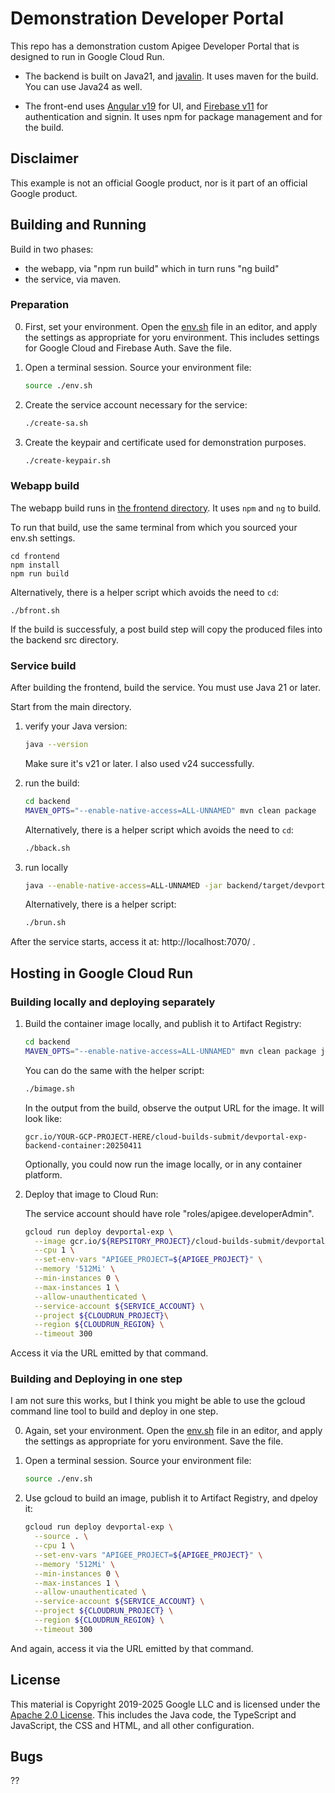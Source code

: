 # Demonstration Developer Portal

This repo has a demonstration custom Apigee Developer Portal that is designed to run in Google Cloud Run.

* The backend is built on Java21, and [javalin](https://javalin.io/).  It uses
  maven for the build. You can use Java24 as well.

* The front-end uses [Angular v19](https://github.com/angular/angular) for UI,
  and [Firebase v11](https://www.npmjs.com/package/firebase) for authentication
  and signin.  It uses npm for package management and for the build.

## Disclaimer

This example is not an official Google product, nor is it part of an official Google product.

## Building and Running

Build in two phases:
- the webapp, via "npm run build" which in turn runs "ng build"
- the service, via maven.

### Preparation

0. First, set your environment.  Open the [env.sh](./env.sh) file in an editor,
   and apply the settings as appropriate for yoru environment. This includes
   settings for Google Cloud and Firebase Auth.  Save the file.

1. Open a terminal session. Source your environment file:
   ```bash
   source ./env.sh
   ```

2. Create the service account necessary for the service:
   ```bash
   ./create-sa.sh
   ```

3. Create the keypair and certificate used for demonstration purposes.
   ```bash
   ./create-keypair.sh
   ```


### Webapp build

The webapp build runs in [the frontend directory](./frontend). It uses `npm` and `ng` to build.

To run that build, use the same terminal from which you sourced your env.sh settings.

```
cd frontend
npm install
npm run build
```

Alternatively, there is a helper script which avoids the need to `cd`:
```
./bfront.sh
```

If the build is successfuly, a post build step will copy the produced files into the backend src directory.

### Service build

After building the frontend, build the service.
You must use Java 21 or later.

Start from the main directory.

1. verify your Java version:
   ```sh
   java --version
   ```
   Make sure it's v21 or later.  I also used v24 successfully.

1. run the build:
   ```sh
   cd backend
   MAVEN_OPTS="--enable-native-access=ALL-UNNAMED" mvn clean package
   ```

   Alternatively, there is a helper script which avoids the need to `cd`:
   ```sh
   ./bback.sh
   ```

2. run locally
   ```sh
   java --enable-native-access=ALL-UNNAMED -jar backend/target/devportal-exp-backend-20250411.jar
   ```

   Alternatively, there is a helper script:
   ```sh
   ./brun.sh
   ```


After the service starts, access it at: http://localhost:7070/ .


## Hosting in Google Cloud Run

### Building locally and deploying separately

1. Build the container image locally, and publish it to Artifact Registry:
   ```sh
   cd backend
   MAVEN_OPTS="--enable-native-access=ALL-UNNAMED" mvn clean package jib:build
   ```

   You can do the same with the helper script:
   ```sh
   ./bimage.sh
   ```

   In the output from the build, observe the output URL for the image.  It will look like:
   ```
   gcr.io/YOUR-GCP-PROJECT-HERE/cloud-builds-submit/devportal-exp-backend-container:20250411
   ```

   Optionally, you could now run the image locally, or in any container platform.

3. Deploy that image to Cloud Run:

   The service account should have role "roles/apigee.developerAdmin".

   ```sh
   gcloud run deploy devportal-exp \
     --image gcr.io/${REPSITORY_PROJECT}/cloud-builds-submit/devportal-exp-backend-container:20250411 \
     --cpu 1 \
     --set-env-vars "APIGEE_PROJECT=${APIGEE_PROJECT}" \
     --memory '512Mi' \
     --min-instances 0 \
     --max-instances 1 \
     --allow-unauthenticated \
     --service-account ${SERVICE_ACCOUNT} \
     --project ${CLOUDRUN_PROJECT}\
     --region ${CLOUDRUN_REGION} \
     --timeout 300
   ```

Access it via the URL emitted by that command.

### Building and Deploying in one step

I am not sure this works, but I think you might be able to
use the gcloud command line tool to build and deploy in one step.


0. Again, set your environment.  Open the [env.sh](./env.sh) file in an editor, and apply the
   settings as appropriate for yoru environment. Save the file.

1. Open a terminal session. Source your environment file:
   ```bash
   source ./env.sh
   ```

2. Use gcloud to build an image, publish it to Artifact Registry, and dpeloy it:

   ```bash
   gcloud run deploy devportal-exp \
     --source . \
     --cpu 1 \
     --set-env-vars "APIGEE_PROJECT=${APIGEE_PROJECT}" \
     --memory '512Mi' \
     --min-instances 0 \
     --max-instances 1 \
     --allow-unauthenticated \
     --service-account ${SERVICE_ACCOUNT} \
     --project ${CLOUDRUN_PROJECT} \
     --region ${CLOUDRUN_REGION} \
     --timeout 300
   ```

And again, access it via the URL emitted by that command.

## License

This material is Copyright 2019-2025 Google LLC and is licensed under the
[Apache 2.0 License](LICENSE). This includes the Java code, the TypeScript and
JavaScript, the CSS and HTML, and all other configuration.

## Bugs

??
